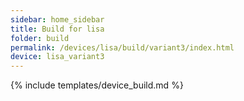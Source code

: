 ```yaml
---
sidebar: home_sidebar
title: Build for lisa
folder: build
permalink: /devices/lisa/build/variant3/index.html
device: lisa_variant3
---
```

{% include templates/device_build.md %}

